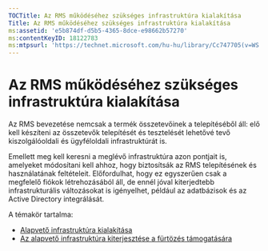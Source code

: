 ```yaml
---
TOCTitle: Az RMS működéséhez szükséges infrastruktúra kialakítása
Title: Az RMS működéséhez szükséges infrastruktúra kialakítása
ms:assetid: 'e5b874df-d5b5-4365-8dce-e98662b57270'
ms:contentKeyID: 18122783
ms:mtpsurl: 'https://technet.microsoft.com/hu-hu/library/Cc747705(v=WS.10)'
---
```


Az RMS működéséhez szükséges infrastruktúra kialakítása
=======================================================

Az RMS bevezetése nemcsak a termék összetevőinek a telepítéséből áll: elő kell készíteni az összetevők telepítését és tesztelését lehetővé tevő kiszolgálóoldali és ügyféloldali infrastruktúrát is.

Emellett meg kell keresni a meglévő infrastruktúra azon pontjait is, amelyeket módosítani kell ahhoz, hogy biztosítsák az RMS telepítésének és használatának feltételeit. Előfordulhat, hogy ez egyszerűen csak a megfelelő fiókok létrehozásából áll, de ennél jóval kiterjedtebb infrastrukturális változásokat is igényelhet, például az adatbázisok és az Active Directory integrálását.

A témakör tartalma:

-   [Alapvető infrastruktúra kialakítása](https://technet.microsoft.com/3a0a3a47-e755-4455-bb22-0e05053723e4)
-   [Az alapvető infrastruktúra kiterjesztése a fürtözés támogatására](https://technet.microsoft.com/78f0f2f0-a075-409c-9f46-26eb62d1d05b)
